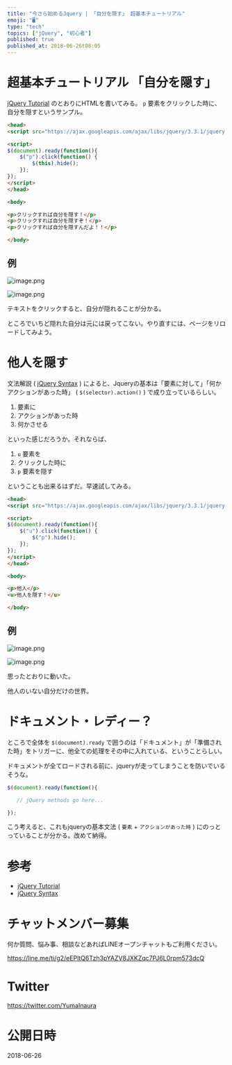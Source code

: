 ```yaml
---
title: "今さら始めるJquery | 「自分を隠す」 超基本チュートリアル"
emoji: "🖥"
type: "tech"
topics: ["jQuery", "初心者"]
published: true
published_at: 2018-06-26t08:05
---
```


# 超基本チュートリアル 「自分を隠す」

[jQuery Tutorial](https://www.w3schools.com/Jquery/default.asp) のとおりにHTMLを書いてみる。
`p` 要素をクリックした時に、自分を隠すというサンプル。


```html
<head>
<script src="https://ajax.googleapis.com/ajax/libs/jquery/3.3.1/jquery.min.js"></script>

<script>
$(document).ready(function(){
    $("p").click(function() {
        $(this).hide();
    });
});
</script>
</head>

<body>

<p>クリックすれば自分を隠す！</p>
<p>クリックすれば自分を隠すぞ！</p>
<p>クリックすれば自分を隠すんだよ！！</p>

</body>
```

## 例

![image.png](https://qiita-image-store.s3.amazonaws.com/0/89618/e2bfb0bb-1070-9089-b90c-3acb8200dbfe.png)

![image.png](https://qiita-image-store.s3.amazonaws.com/0/89618/13238a0c-5127-aa45-c415-bd4c0c6251b8.png)


テキストをクリックすると、自分が隠れることが分かる。

ところでいちど隠れた自分は元には戻ってこない。やり直すには、ページをリロードしてみよう。

# 他人を隠す

文法解説 ( [jQuery Syntax](https://www.w3schools.com/Jquery/jquery_syntax.asp) ) によると、Jqueryの基本は「要素に対して」「何かアクションがあった時」 ( `$(selector).action()` ) で成り立っているらしい。

1. 要素に
2. アクションがあった時
3. 何かさせる

といった感じだろうか。それならば、

1. `u` 要素を
2. クリックした時に
3. `p` 要素を隠す

ということも出来るはずだ。早速試してみる。

```html
<head>
<script src="https://ajax.googleapis.com/ajax/libs/jquery/3.3.1/jquery.min.js"></script>

<script>
$(document).ready(function(){
    $("u").click(function() {
        $("p").hide(); 
    });
});
</script>
</head>

<body>

<p>他人</p>
<u>他人を隠す！</u>

</body>
```

## 例

![image.png](https://qiita-image-store.s3.amazonaws.com/0/89618/8f345f20-397e-e0ea-eb02-50cab25a9282.png)

![image.png](https://qiita-image-store.s3.amazonaws.com/0/89618/179f1233-6d2d-f17b-6362-b0615d398e15.png)

思ったとおりに動いた。

他人のいない自分だけの世界。

# ドキュメント・レディー？

ところで全体を `$(document).ready` で囲うのは「ドキュメント」が「準備された時」をトリガーに、他全ての処理をその中に入れている、ということらしい。

ドキュメントが全てロードされる前に、jqueryが走ってしまうことを防いでいるそうな。


```js
$(document).ready(function(){

   // jQuery methods go here...

});
```

こう考えると、これもjqueryの基本文法 ( `要素` + `アクションがあった時` ) にのっとっていることが分かる。改めて納得。

# 参考

- [jQuery Tutorial](https://www.w3schools.com/Jquery/default.asp)
- [jQuery Syntax](https://www.w3schools.com/Jquery/jquery_syntax.asp)









<!-- Update From Qiita API -->

# チャットメンバー募集


何か質問、悩み事、相談などあればLINEオープンチャットもご利用ください。

https://line.me/ti/g2/eEPltQ6Tzh3pYAZV8JXKZqc7PJ6L0rpm573dcQ





# Twitter


https://twitter.com/YumaInaura


<!-- Update From Qiita API -->



# 公開日時

2018-06-26
